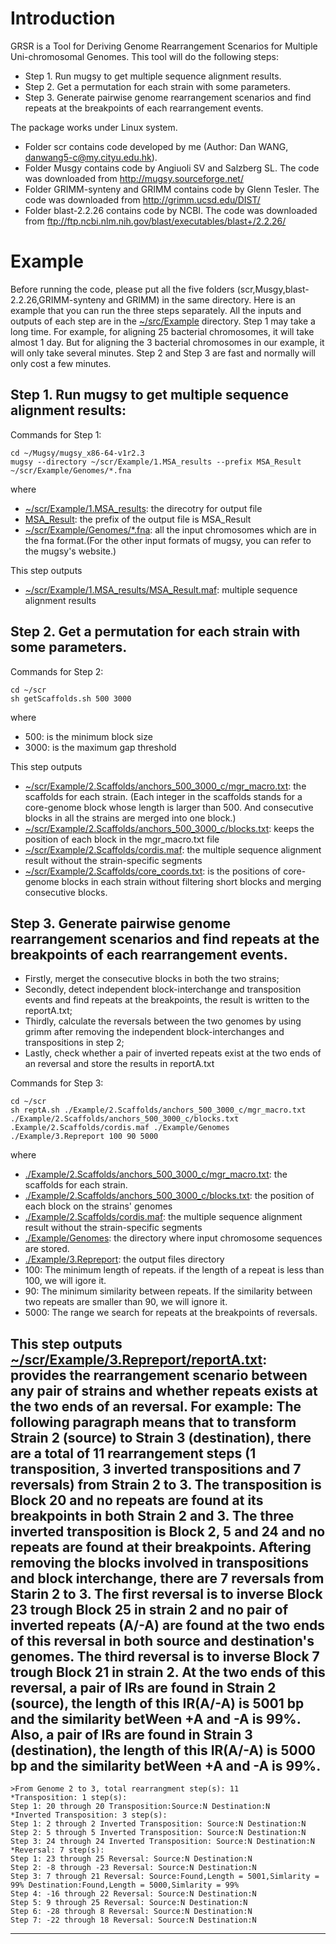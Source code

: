 
# Introduction
GRSR is a Tool for Deriving Genome Rearrangement Scenarios for Multiple Uni-chromosomal Genomes. This tool will do the following steps:
* Step 1. Run mugsy to get multiple sequence alignment results.
* Step 2. Get a permutation for each strain with some parameters.
* Step 3. Generate pairwise genome rearrangement scenarios and find repeats at the breakpoints of each rearrangement events.

The package works under Linux system.
* Folder scr contains code developed by me (Author: Dan WANG, danwang5-c@my.cityu.edu.hk).
* Folder Musgy contains code by Angiuoli SV and Salzberg SL. The code was downloaded from http://mugsy.sourceforge.net/
* Folder GRIMM-synteny and GRIMM contains code by Glenn Tesler. The code was downloaded from http://grimm.ucsd.edu/DIST/
* Folder blast-2.2.26 contains code by NCBI. The code was downloaded from ftp://ftp.ncbi.nlm.nih.gov/blast/executables/blast+/2.2.26/ 

# Example  
Before running the code, please put all the five folders (scr,Musgy,blast-2.2.26,GRIMM-synteny and GRIMM) in the same directory.
Here is an example that you can run the three steps separately. All the inputs and outputs of each step are in the [~/src/Example](src/Example) directory. Step 1 may take a long time. For example, for aligning 25 bacterial chromosomes, it will take almost 1 day. But for aligning the 3 bacterial chromosomes in our example, it will only take several minutes. Step 2 and Step 3 are fast and normally will only cost a few minutes.
## Step 1. Run mugsy to get multiple sequence alignment results:
Commands for Step 1:
```
cd ~/Mugsy/mugsy_x86-64-v1r2.3
mugsy --directory ~/scr/Example/1.MSA_results --prefix MSA_Result ~/scr/Example/Genomes/*.fna
```
where
* [~/scr/Example/1.MSA_results](scr/Example/1.MSA_results): the direcotry for output file
* [MSA_Result](scr/Example/1.MSA_results/MSA_Result.maf): the prefix of the output file is MSA_Result
* [~/scr/Example/Genomes/*.fna](scr/Example/Genomes): all the input chromosomes which are in the fna format.(For the other input formats of mugsy, you can refer to the mugsy's website.)

This step outputs
 * [~/scr/Example/1.MSA_results/MSA_Result.maf](scr/Example/1.MSA_results/MSA_Result.maf): multiple sequence alignment results

## Step 2. Get a permutation for each strain with some parameters.
Commands for Step 2:
```
cd ~/scr
sh getScaffolds.sh 500 3000
```
where 
* 500: is the minimum block size
* 3000: is the maximum gap threshold

This step outputs
* [~/scr/Example/2.Scaffolds/anchors_500_3000_c/mgr_macro.txt](scr/Example/2.Scaffolds/anchors_500_3000_c/mgr_macro.txt): the scaffolds for each strain. (Each integer in the scaffolds stands for a core-genome block whose length is larger than 500. And consecutive blocks in all the strains are merged into one block.)
* [~/scr/Example/2.Scaffolds/anchors_500_3000_c/blocks.txt](scr/Example/2.Scaffolds/anchors_500_3000_c/blocks.txt): keeps the position of each block in the mgr_macro.txt file
* [~/scr/Example/2.Scaffolds/cordis.maf](scr/Example/2.Scaffolds/cordis.maf): the multiple sequence alignment result without the strain-specific segments
* [~/scr/Example/2.Scaffolds/core_coords.txt](scr/Example/2.Scaffolds/core_coords.txt): is the positions of core-genome blocks in each strain without filtering short blocks and merging consecutive blocks.
 
## Step 3. Generate pairwise genome rearrangement scenarios and find repeats at the breakpoints of each rearrangement events.
- Firstly, merget the consecutive blocks in both the two strains;
- Secondly, detect independent block-interchange and transposition events and find repeats at the breakpoints, the result is written to the reportA.txt;
- Thirdly, calculate the reversals between the two genomes by using grimm after removing the independent block-interchanges and transpositions in step 2;
- Lastly, check whether a pair of inverted repeats exist at the two ends of an reversal and store the results in reportA.txt

Commands for Step 3:
```
cd ~/scr
sh reptA.sh ./Example/2.Scaffolds/anchors_500_3000_c/mgr_macro.txt ./Example/2.Scaffolds/anchors_500_3000_c/blocks.txt .Example/2.Scaffolds/cordis.maf ./Example/Genomes ./Example/3.Repreport 100 90 5000
```
where
* [./Example/2.Scaffolds/anchors_500_3000_c/mgr_macro.txt](scr/Example/2.Scaffolds/anchors_500_3000_c/mgr_macro.txt): the scaffolds for each strain.
* [./Example/2.Scaffolds/anchors_500_3000_c/blocks.txt](scr/Example/2.Scaffolds/anchors_500_3000_c/blocks.txt): the position of each block on the strains' genomes
* [./Example/2.Scaffolds/cordis.maf](scr/Example/2.Scaffolds/cordis.maf): the multiple sequence alignment result without the strain-specific segments
* [./Example/Genomes](scr/Example/Genomes): the directory where input chromosome sequences are stored.
* [./Example/3.Repreport](scr/Example/3.Repreport): the output files directory 
* 100: The minimum length of repeats. if the length of a repeat is less than 100, we will igore it.
* 90: The minimum similarity between repeats. If the similarity between two repeats are smaller than 90, we will ignore it.
* 5000: The range we search for repeats at the breakpoints of reversals.

This step outputs [~/scr/Example/3.Repreport/reportA.txt](scr/Example/3.Repreport/reportA.txt): provides the rearrangement scenario between any pair of strains and whether repeats exists at the two ends of an reversal. For example: The following paragraph means that to transform Strain 2 (source) to Strain 3 (destination), there are a total of 11 rearrangement steps (1 transposition, 3 inverted transpositions and 7 reversals) from Strain 2 to 3. The transposition is Block 20 and no repeats are found at its breakpoints in both Strain 2 and 3. The three inverted transposition is Block 2, 5 and 24 and no repeats are found at their breakpoints. Aftering removing the blocks involved in transpositions and block interchange, there are 7 reversals from Starin 2 to 3. The first reversal is to inverse Block 23 trough Block 25 in strain 2 and no pair of inverted repeats (A/-A) are found at the two ends of this reversal in both source and destination's genomes. The third reversal is to inverse Block 7 trough Block 21 in strain 2. At the two ends of this reversal, a pair of IRs are found in Strain 2 (source), the length of this IR(A/-A) is 5001 bp and the similarity betWeen +A and -A is 99%. Also, a pair of IRs are found in Strain 3 (destination), the length of this IR(A/-A) is 5000 bp and the similarity betWeen +A and -A is 99%.
-------------------------------------------------------------------------------------
	>From Genome 2 to 3, total rearrangment step(s): 11
	*Transposition: 1 step(s):
	Step 1: 20 through 20 Transposition:Source:N Destination:N
	*Inverted Transposition: 3 step(s):
	Step 1: 2 through 2 Inverted Transposition: Source:N Destination:N
	Step 2: 5 through 5 Inverted Transposition: Source:N Destination:N
	Step 3: 24 through 24 Inverted Transposition: Source:N Destination:N
	*Reversal: 7 step(s):
	Step 1: 23 through 25 Reversal: Source:N Destination:N
	Step 2: -8 through -23 Reversal: Source:N Destination:N
	Step 3: 7 through 21 Reversal: Source:Found,Length = 5001,Simlarity = 99% Destination:Found,Length = 5000,Simlarity = 99%
	Step 4: -16 through 22 Reversal: Source:N Destination:N
	Step 5: 9 through 25 Reversal: Source:N Destination:N
	Step 6: -28 through 8 Reversal: Source:N Destination:N
	Step 7: -22 through 18 Reversal: Source:N Destination:N
------------------------------------------------------------------------------------
